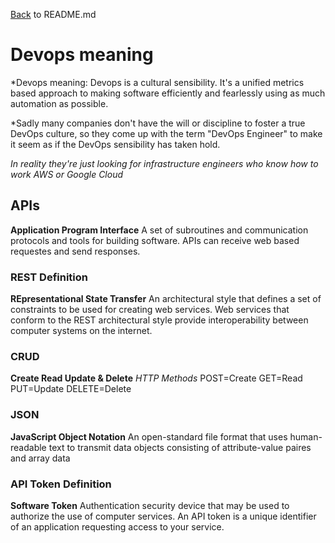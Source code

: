 [Back](README.md) to README.md
# Devops meaning

*Devops meaning: Devops is a cultural sensibility.  It's a unified metrics
based approach to making software efficiently and fearlessly using as 
much automation as possible.  

*Sadly many companies don't have the will or discipline to foster a 
true DevOps culture, so they come up with the term "DevOps Engineer" 
to make it seem as if the DevOps sensibility has taken hold.

*In reality they're just looking for infrastructure engineers who 
know how to work AWS or Google Cloud*

## APIs
**Application Program Interface**
A set of subroutines and communication protocols and tools for building software.  APIs can receive web based requestes and send responses.

### REST Definition
**REpresentational State Transfer**
An architectural style that defines a set of constraints to be used for creating web services. Web services that conform to the REST architectural style provide interoperability between computer systems on the internet.

### CRUD
**Create Read Update & Delete**
*HTTP Methods*
POST=Create GET=Read PUT=Update DELETE=Delete

### JSON
**JavaScript Object Notation**
An open-standard file format that uses human-readable text to transmit data objects consisting of attribute-value paires and array data

### API Token Definition
**Software Token**
Authentication security device that may be used to authorize the use of computer services. An API token is a unique identifier of an application requesting access to your service.

